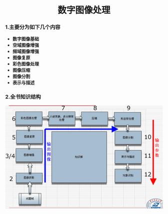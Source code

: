 # <center>数字图像处理
 
  
### 1.主要分为如下几个内容
- **数字图像基础**
- **空域图像增强**
- **频域图像增强**
- **图像复原**
- **彩色图像处理**
- **图像压缩**
- **图像分割**
- **表示与描述**
### 2.全书知识结构

![](pics/书本结构体系.png)